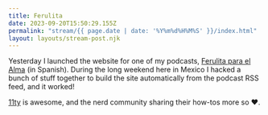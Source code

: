 ```yaml
---
title: Ferulita
date: 2023-09-20T15:50:29.155Z
permalink: "stream/{{ page.date | date: '%Y%m%d%H%M%S' }}/index.html"
layout: layouts/stream-post.njk
---
```

Yesterday I launched the website for one of my podcasts, [Ferulita para el Alma](https://ferulita.com) (in Spanish). During the long weekend here in Mexico I hacked a bunch of stuff together to build the site automatically from the podcast RSS feed, and it worked!

[11ty](https://www.11ty.dev) is awesome, and the nerd community sharing their how-tos more so ♥️.